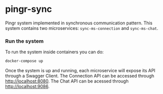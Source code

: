 # pingr-sync

Pingr system implemented in synchronous communication pattern. This system contains two microservices:
`sync-ms-connection` and `sync-ms-chat`.

### Run the system

To run the system inside containers you can do:

```sh
docker-compose up
```

Once the system is up and running, each microservice will expose its API through a Swagger Client.
The Connection API can be accessed through [http://localhost:8080](http://localhost:8080). The Chat
API can be acessed through [http://localhost:9086](http://localhost:9086).
